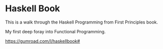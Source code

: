 # Haskell Book
This is a walk through the Haskell Programming from First Principles book.

My first deep foray into Functional Programming.

https://gumroad.com/l/haskellbook#
